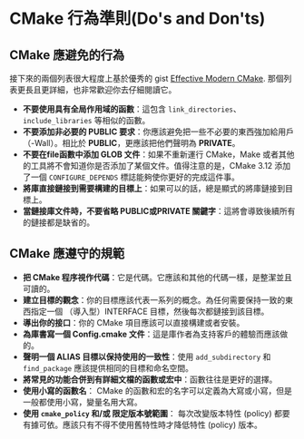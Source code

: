 # CMake 行為準則(Do's and Don'ts)

## CMake 應避免的行為

接下來的兩個列表很大程度上基於優秀的 gist [Effective Modern CMake]. 那個列表更長且更詳細，也非常歡迎你去仔細閱讀它。

* **不要使用具有全局作用域的函數**：這包含 `link_directories`、 `include_libraries` 等相似的函數。
* **不要添加非必要的 PUBLIC 要求**：你應該避免把一些不必要的東西強加給用戶（-Wall）。相比於 **PUBLIC**，更應該把他們聲明為 **PRIVATE**。
* **不要在file函數中添加 GLOB 文件**：如果不重新運行 CMake，Make 或者其他的工具將不會知道你是否添加了某個文件。值得注意的是，CMake 3.12 添加了一個 `CONFIGURE_DEPENDS` 標誌能夠使你更好的完成這件事。
* **將庫直接鏈接到需要構建的目標上**：如果可以的話，總是顯式的將庫鏈接到目標上。
* **當鏈接庫文件時，不要省略 PUBLIC或PRIVATE 關鍵字**：這將會導致後續所有的鏈接都是缺省的。


## CMake 應遵守的規範

* **把 CMake 程序視作代碼**：它是代碼。它應該和其他的代碼一樣，是整潔並且可讀的。
* **建立目標的觀念**：你的目標應該代表一系列的概念。為任何需要保持一致的東西指定一個 （導入型）INTERFACE 目標，然後每次都鏈接到該目標。
* **導出你的接口**：你的 CMake 項目應該可以直接構建或者安裝。
* **為庫書寫一個 Config.cmake 文件**：這是庫作者為支持客戶的體驗而應該做的。
* **聲明一個 ALIAS 目標以保持使用的一致性**：使用 `add_subdirectory` 和 `find_package` 應該提供相同的目標和命名空間。
* **將常見的功能合併到有詳細文檔的函數或宏中**：函數往往是更好的選擇。
* **使用小寫的函數名**： CMake 的函數和宏的名字可以定義為大寫或小寫，但是一般都使用小寫，變量名用大寫。
* **使用 `cmake_policy` 和/或 限定版本號範圍**： 每次改變版本特性 (policy) 都要有據可依。應該只有不得不使用舊特性時才降低特性 (policy) 版本。




[Effective Modern CMake]: https://gist.github.com/mbinna/c61dbb39bca0e4fb7d1f73b0d66a4fd1
